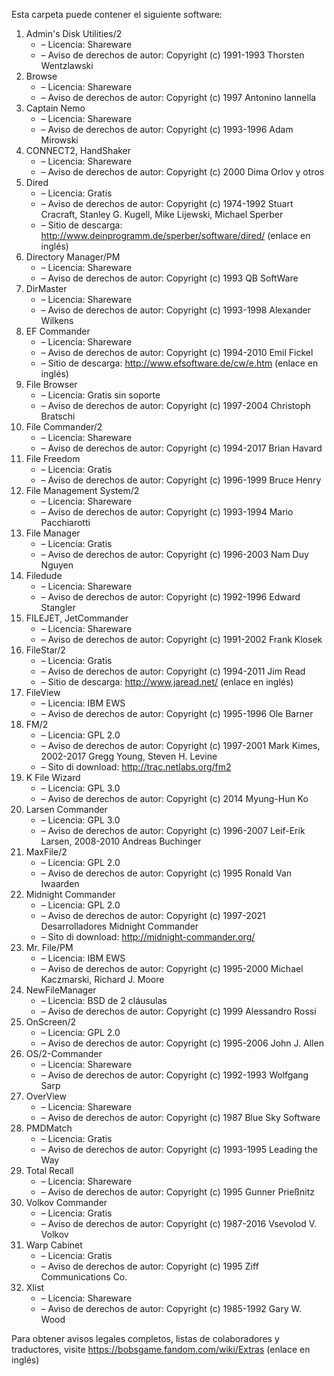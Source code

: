 ﻿Esta carpeta puede contener el siguiente software:

1. Admin's Disk Utilities/2
   - – Licencia: Shareware
   - – Aviso de derechos de autor: Copyright (c) 1991-1993 Thorsten Wentzlawski
2. Browse
   - – Licencia: Shareware
   - – Aviso de derechos de autor: Copyright (c) 1997 Antonino Iannella
3. Captain Nemo
   - – Licencia: Shareware
   - – Aviso de derechos de autor: Copyright (c) 1993-1996 Adam Mirowski
4. CONNECT2, HandShaker
   - – Licencia: Shareware
   - – Aviso de derechos de autor: Copyright (c) 2000 Dima Orlov y otros
5. Dired
   - – Licencia: Gratis
   - – Aviso de derechos de autor: Copyright (c) 1974-1992 Stuart Cracraft, Stanley G. Kugell, Mike Lijewski, Michael Sperber
   - – Sitio de descarga: http://www.deinprogramm.de/sperber/software/dired/ (enlace en inglés)
6. Directory Manager/PM
   - – Licencia: Shareware
   - – Aviso de derechos de autor: Copyright (c) 1993 QB SoftWare
7. DirMaster
   - – Licencia: Shareware
   - – Aviso de derechos de autor: Copyright (c) 1993-1998 Alexander Wilkens
8. EF Commander
   - – Licencia: Shareware
   - – Aviso de derechos de autor: Copyright (c) 1994-2010 Emil Fickel
   - – Sitio de descarga: http://www.efsoftware.de/cw/e.htm (enlace en inglés)
9. File Browser
   - – Licencia: Gratis sin soporte
   - – Aviso de derechos de autor: Copyright (c) 1997-2004 Christoph Bratschi
10. File Commander/2
    - – Licencia: Shareware
    - – Aviso de derechos de autor: Copyright (c) 1994-2017 Brian Havard
11. File Freedom
    - – Licencia: Gratis
    - – Aviso de derechos de autor: Copyright (c) 1996-1999 Bruce Henry
12. File Management System/2
    - – Licencia: Shareware
    - – Aviso de derechos de autor: Copyright (c) 1993-1994 Mario Pacchiarotti
13. File Manager
    - – Licencia: Gratis
    - – Aviso de derechos de autor: Copyright (c) 1996-2003 Nam Duy Nguyen
14. Filedude
    - – Licencia: Shareware
    - – Aviso de derechos de autor: Copyright (c) 1992-1996 Edward Stangler
15. FILEJET, JetCommander
    - – Licencia: Shareware
    - – Aviso de derechos de autor: Copyright (c) 1991-2002 Frank Klosek
16. FileStar/2
    - – Licencia: Gratis
    - – Aviso de derechos de autor: Copyright (c) 1994-2011 Jim Read
    - – Sitio de descarga: http://www.jaread.net/ (enlace en inglés)
17. FileView
    - – Licencia: IBM EWS
    - – Aviso de derechos de autor: Copyright (c) 1995-1996 Ole Barner
18. FM/2
    - – Licencia: GPL 2.0
    - – Aviso de derechos de autor: Copyright (c) 1997-2001 Mark Kimes, 2002-2017 Gregg Young, Steven H. Levine
    - – Sito di download: http://trac.netlabs.org/fm2
19. K File Wizard
    - – Licencia: GPL 3.0
    - – Aviso de derechos de autor: Copyright (c) 2014 Myung-Hun Ko
20. Larsen Commander
    - – Licencia: GPL 3.0
    - – Aviso de derechos de autor: Copyright (c) 1996-2007 Leif-Erik Larsen, 2008-2010 Andreas Buchinger
21. MaxFile/2
    - – Licencia: GPL 2.0
    - – Aviso de derechos de autor: Copyright (c) 1995 Ronald Van Iwaarden
22. Midnight Commander
    - – Licencia: GPL 2.0
    - – Aviso de derechos de autor: Copyright (c) 1997-2021 Desarrolladores Midnight Commander
    - – Sito di download: http://midnight-commander.org/
23. Mr. File/PM
    - – Licencia: IBM EWS
    - – Aviso de derechos de autor: Copyright (c) 1995-2000 Michael Kaczmarski, Richard J. Moore
24. NewFileManager
    - – Licencia: BSD de 2 cláusulas
    - – Aviso de derechos de autor: Copyright (c) 1999 Alessandro Rossi
25. OnScreen/2
    - – Licencia: GPL 2.0
    - – Aviso de derechos de autor: Copyright (c) 1995-2006 John J. Allen
26. OS/2-Commander
    - – Licencia: Shareware
    - – Aviso de derechos de autor: Copyright (c) 1992-1993 Wolfgang Sarp
27. OverView
    - – Licencia: Shareware
    - – Aviso de derechos de autor: Copyright (c) 1987 Blue Sky Software
28. PMDMatch
    - – Licencia: Gratis
    - – Aviso de derechos de autor: Copyright (c) 1993-1995 Leading the Way
29. Total Recall
    - – Licencia: Shareware
    - – Aviso de derechos de autor: Copyright (c) 1995 Gunner Prießnitz
30. Volkov Commander
    - – Licencia: Gratis
    - – Aviso de derechos de autor: Copyright (c) 1987-2016 Vsevolod V. Volkov
31. Warp Cabinet
    - – Licencia: Gratis
    - – Aviso de derechos de autor: Copyright (c) 1995 Ziff Communications Co.
32. Xlist
    - – Licencia: Shareware
    - – Aviso de derechos de autor: Copyright (c) 1985-1992 Gary W. Wood

Para obtener avisos legales completos, listas de colaboradores y traductores, visite https://bobsgame.fandom.com/wiki/Extras (enlace en inglés)
